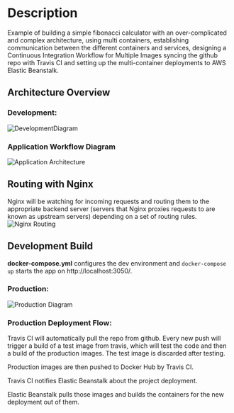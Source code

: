 # Description
Example of building a simple fibonacci calculator with an over-complicated and complex architecture, using multi containers,
establishing communication between the different containers and services, designing a Continuous Integration Workflow for Multiple
Images syncing the github repo with Travis CI and setting up the multi-container deployments to AWS Elastic Beanstalk.

## Architecture Overview
### Development:
![DevelopmentDiagram](https://user-images.githubusercontent.com/36962615/85207349-1cb26480-b320-11ea-8971-296d972d45b7.png)

### Application Workflow Diagram
![Application Architecture](https://user-images.githubusercontent.com/36962615/85206323-284e5d00-b319-11ea-90e8-1c043c25cfc4.png)

## Routing with Nginx
Nginx will be watching for incoming requests and routing them to the appropriate backend server (servers that Nginx proxies requests to are known as upstream servers) depending on a set of routing rules.
![Nginx Routing](https://user-images.githubusercontent.com/36962615/85209563-ef21e700-b330-11ea-8bfa-8538ae02cd7e.png)

## Development Build
**docker-compose.yml** configures the dev environment and ```docker-compose up``` starts the app on  http://localhost:3050/.

### Production:
![Production Diagram](https://user-images.githubusercontent.com/36962615/85331527-3a253100-b4ce-11ea-8203-43b393deb357.png)

### Production Deployment Flow:
Travis CI will automatically pull the repo from github. Every new push will trigger a build of a test image from travis, which will test the code and then a build of the production images. The test image is discarded after testing.

Production images are then pushed to Docker Hub by Travis CI.

Travis CI notifies Elastic Beanstalk about the project deployment.

Elastic Beanstalk pulls those images and builds the containers for the new deployment out of them.
